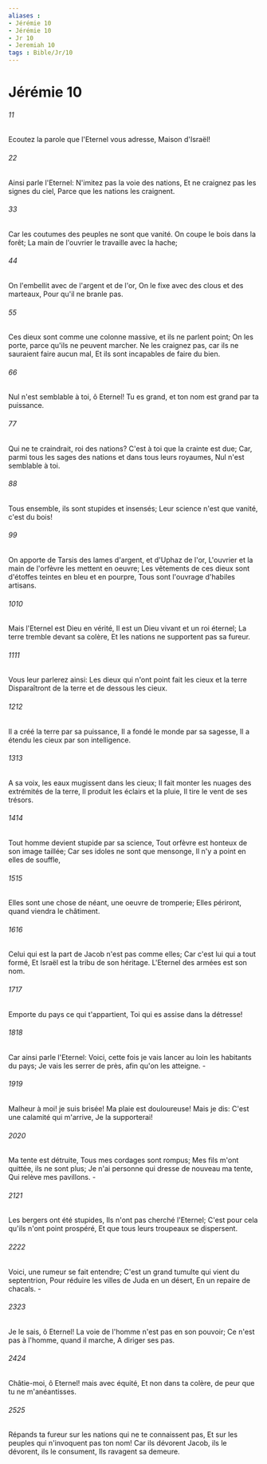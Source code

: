 ```yaml
---
aliases : 
- Jérémie 10
- Jérémie 10
- Jr 10
- Jeremiah 10
tags : Bible/Jr/10
---
```


# Jérémie 10

###### 11
Ecoutez la parole que l'Eternel vous adresse, Maison d'Israël!
###### 22
Ainsi parle l'Eternel: N'imitez pas la voie des nations, Et ne craignez pas les signes du ciel, Parce que les nations les craignent.
###### 33
Car les coutumes des peuples ne sont que vanité. On coupe le bois dans la forêt; La main de l'ouvrier le travaille avec la hache;
###### 44
On l'embellit avec de l'argent et de l'or, On le fixe avec des clous et des marteaux, Pour qu'il ne branle pas.
###### 55
Ces dieux sont comme une colonne massive, et ils ne parlent point; On les porte, parce qu'ils ne peuvent marcher. Ne les craignez pas, car ils ne sauraient faire aucun mal, Et ils sont incapables de faire du bien.
###### 66
Nul n'est semblable à toi, ô Eternel! Tu es grand, et ton nom est grand par ta puissance.
###### 77
Qui ne te craindrait, roi des nations? C'est à toi que la crainte est due; Car, parmi tous les sages des nations et dans tous leurs royaumes, Nul n'est semblable à toi.
###### 88
Tous ensemble, ils sont stupides et insensés; Leur science n'est que vanité, c'est du bois!
###### 99
On apporte de Tarsis des lames d'argent, et d'Uphaz de l'or, L'ouvrier et la main de l'orfèvre les mettent en oeuvre; Les vêtements de ces dieux sont d'étoffes teintes en bleu et en pourpre, Tous sont l'ouvrage d'habiles artisans.
###### 1010
Mais l'Eternel est Dieu en vérité, Il est un Dieu vivant et un roi éternel; La terre tremble devant sa colère, Et les nations ne supportent pas sa fureur.
###### 1111
Vous leur parlerez ainsi: Les dieux qui n'ont point fait les cieux et la terre Disparaîtront de la terre et de dessous les cieux.
###### 1212
Il a créé la terre par sa puissance, Il a fondé le monde par sa sagesse, Il a étendu les cieux par son intelligence.
###### 1313
A sa voix, les eaux mugissent dans les cieux; Il fait monter les nuages des extrémités de la terre, Il produit les éclairs et la pluie, Il tire le vent de ses trésors.
###### 1414
Tout homme devient stupide par sa science, Tout orfèvre est honteux de son image taillée; Car ses idoles ne sont que mensonge, Il n'y a point en elles de souffle,
###### 1515
Elles sont une chose de néant, une oeuvre de tromperie; Elles périront, quand viendra le châtiment.
###### 1616
Celui qui est la part de Jacob n'est pas comme elles; Car c'est lui qui a tout formé, Et Israël est la tribu de son héritage. L'Eternel des armées est son nom.
###### 1717
Emporte du pays ce qui t'appartient, Toi qui es assise dans la détresse!
###### 1818
Car ainsi parle l'Eternel: Voici, cette fois je vais lancer au loin les habitants du pays; Je vais les serrer de près, afin qu'on les atteigne. -
###### 1919
Malheur à moi! je suis brisée! Ma plaie est douloureuse! Mais je dis: C'est une calamité qui m'arrive, Je la supporterai!
###### 2020
Ma tente est détruite, Tous mes cordages sont rompus; Mes fils m'ont quittée, ils ne sont plus; Je n'ai personne qui dresse de nouveau ma tente, Qui relève mes pavillons. -
###### 2121
Les bergers ont été stupides, Ils n'ont pas cherché l'Eternel; C'est pour cela qu'ils n'ont point prospéré, Et que tous leurs troupeaux se dispersent.
###### 2222
Voici, une rumeur se fait entendre; C'est un grand tumulte qui vient du septentrion, Pour réduire les villes de Juda en un désert, En un repaire de chacals. -
###### 2323
Je le sais, ô Eternel! La voie de l'homme n'est pas en son pouvoir; Ce n'est pas à l'homme, quand il marche, A diriger ses pas.
###### 2424
Châtie-moi, ô Eternel! mais avec équité, Et non dans ta colère, de peur que tu ne m'anéantisses.
###### 2525
Répands ta fureur sur les nations qui ne te connaissent pas, Et sur les peuples qui n'invoquent pas ton nom! Car ils dévorent Jacob, ils le dévorent, ils le consument, Ils ravagent sa demeure.
